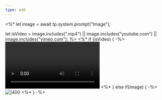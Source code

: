 ```yaml
---
type: add
---
```

<%*
let image = await tp.system.prompt("Image");

let isVideo = image.includes(".mp4") || image.includes("youtube.com") || image.includes("vimeo.com");
%>
<%*   if (isVideo) { -%>
<video controls>
  <source src="<% image %>" type="video/mp4">
  Your browser does not support the video tag.
</video>
<%*   } else if(image) { -%>
![|400](<% image %>)
<%*   } -%>